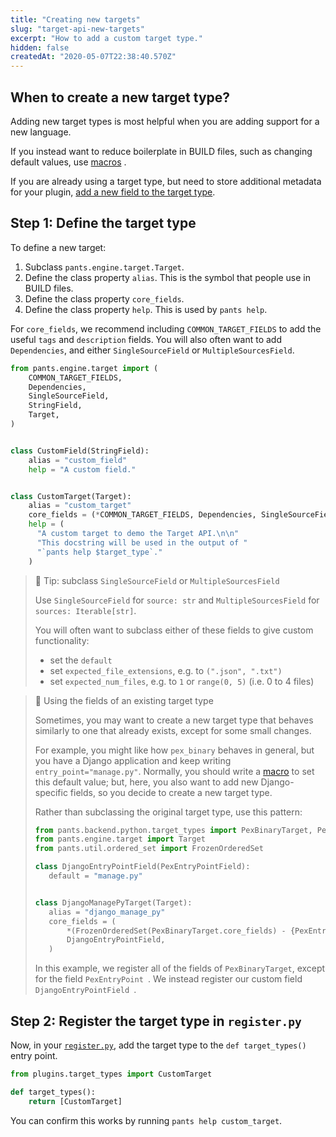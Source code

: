 ```yaml
---
title: "Creating new targets"
slug: "target-api-new-targets"
excerpt: "How to add a custom target type."
hidden: false
createdAt: "2020-05-07T22:38:40.570Z"
---
```

When to create a new target type?
---------------------------------

Adding new target types is most helpful when you are adding support for a new language.

If you instead want to reduce boilerplate in BUILD files, such as changing default values, use [macros](doc:macros) .

If you are already using a target type, but need to store additional metadata for your plugin, [add a new field to the target type](doc:target-api-extending-targets).

Step 1: Define the target type
------------------------------

To define a new target:

1. Subclass `pants.engine.target.Target`.
2. Define the class property `alias`. This is the symbol that people use in BUILD files.
3. Define the class property `core_fields`.
4. Define the class property `help`. This is used by `pants help`.

For `core_fields`, we recommend including `COMMON_TARGET_FIELDS`  to add the useful `tags` and `description` fields. You will also often want to add `Dependencies`, and either `SingleSourceField` or `MultipleSourcesField`.

```python plugins/target_types.py
from pants.engine.target import (
    COMMON_TARGET_FIELDS,
    Dependencies,
    SingleSourceField,
    StringField,
    Target,
)


class CustomField(StringField):
    alias = "custom_field"
    help = "A custom field."


class CustomTarget(Target):
    alias = "custom_target"
    core_fields = (*COMMON_TARGET_FIELDS, Dependencies, SingleSourceField, CustomField)
    help = (
      "A custom target to demo the Target API.\n\n"
      "This docstring will be used in the output of "
      "`pants help $target_type`."
    )
```

> 📘 Tip: subclass `SingleSourceField` or `MultipleSourcesField`
> 
> Use `SingleSourceField` for `source: str` and `MultipleSourcesField` for `sources: Iterable[str]`.
> 
> You will often want to subclass either of these fields to give custom functionality:
> 
> - set the `default`
> - set `expected_file_extensions`, e.g. to `(".json", ".txt")`
> - set `expected_num_files`, e.g. to `1` or `range(0, 5)` (i.e. 0 to 4 files)

> 📘 Using the fields of an existing target type
> 
> Sometimes, you may want to create a new target type that behaves similarly to one that already exists, except for some small changes. 
> 
> For example, you might like how `pex_binary` behaves in general, but you have a Django application and keep writing `entry_point="manage.py"`. Normally, you should write a [macro](doc:macros) to set this default value; but, here, you also want to add new Django-specific fields, so you decide to create a new target type.
> 
> Rather than subclassing the original target type, use this pattern:
> 
> ```python
> from pants.backend.python.target_types import PexBinaryTarget, PexEntryPointField
> from pants.engine.target import Target
> from pants.util.ordered_set import FrozenOrderedSet
> 
> class DjangoEntryPointField(PexEntryPointField):
>    default = "manage.py"
> 
> 
> class DjangoManagePyTarget(Target):
>    alias = "django_manage_py"
>    core_fields = (
>        *(FrozenOrderedSet(PexBinaryTarget.core_fields) - {PexEntryPoint}),
>        DjangoEntryPointField,
>    )
> ```
> 
> In this example, we register all of the fields of `PexBinaryTarget`, except for the field `PexEntryPoint `. We instead register our custom field `DjangoEntryPointField `.

Step 2: Register the target type in `register.py`
-------------------------------------------------

Now, in your [`register.py`](doc:plugins-overview), add the target type to the `def target_types()` entry point.

```python plugins/register.py
from plugins.target_types import CustomTarget

def target_types():
    return [CustomTarget]
```

You can confirm this works by running `pants help custom_target`.
